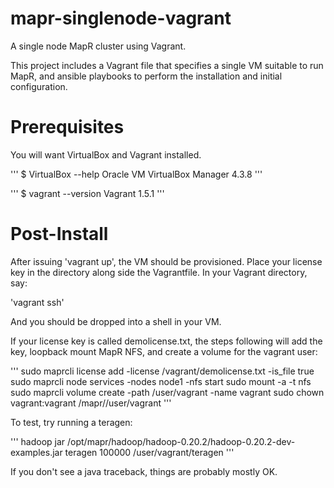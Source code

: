 mapr-singlenode-vagrant
=======================

A single node MapR cluster using Vagrant.

This project includes a Vagrant file that specifies a single VM suitable to run MapR, 
and ansible playbooks to perform the installation and initial configuration.

Prerequisites
==============

You will want VirtualBox and Vagrant installed.

'''
$ VirtualBox --help
Oracle VM VirtualBox Manager 4.3.8
'''

'''
$ vagrant --version
Vagrant 1.5.1
'''

Post-Install
============

After issuing 'vagrant up', the VM should be provisioned. Place your license key in the directory along side the Vagrantfile. In your Vagrant directory, say:

'vagrant ssh'

And you should be dropped into a shell in your VM.

If your license key is called demolicense.txt, the steps following will add the key, loopback mount MapR NFS, and create a volume for the vagrant user:

'''
sudo maprcli license add -license /vagrant/demolicense.txt -is_file true
sudo maprcli node services -nodes node1 -nfs start
sudo mount -a -t nfs
sudo maprcli volume create -path /user/vagrant -name vagrant 
sudo chown vagrant:vagrant /mapr/<clustername>/user/vagrant
'''

To test, try running a teragen:

'''
hadoop jar /opt/mapr/hadoop/hadoop-0.20.2/hadoop-0.20.2-dev-examples.jar teragen 100000 /user/vagrant/teragen
'''

If you don't see a java traceback, things are probably mostly OK.


